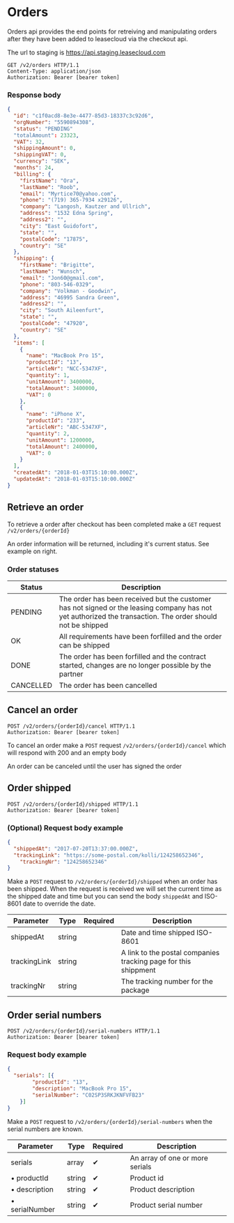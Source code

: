 # Orders

Orders api provides the end points for retreiving and manipulating orders after they have been added to leasecloud via the checkout api.

The url to staging is https://api.staging.leasecloud.com

```http
GET /v2/orders HTTP/1.1
Content-Type: application/json
Authorization: Bearer [bearer token]
```

<div class="move-right">
  <h3>Response body</h3>
</div>

```json
{
  "id": "c1f0acd8-8e3e-4477-85d3-18337c3c92d6",
  "orgNumber": "5590894308",
  "status": "PENDING"
  "totalAmount": 23323,
  "VAT": 32,
  "shippingAmount": 0,
  "shippingVAT": 0,
  "currency": "SEK",
  "months": 24,
  "billing": {
    "firstName": "Ora",
    "lastName": "Roob",
    "email": "Myrtice70@yahoo.com",
    "phone": "(719) 365-7934 x29126",
    "company": "Langosh, Kautzer and Ullrich",
    "address": "1532 Edna Spring",
    "address2": "",
    "city": "East Guidofort",
    "state": "",
    "postalCode": "17875",
    "country": "SE"
  },
  "shipping": {
    "firstName": "Brigitte",
    "lastName": "Wunsch",
    "email": "Jon60@gmail.com",
    "phone": "803-546-0329",
    "company": "Volkman - Goodwin",
    "address": "46995 Sandra Green",
    "address2": "",
    "city": "South Aileenfurt",
    "state": "",
    "postalCode": "47920",
    "country": "SE"
  },
  "items": [
    {
      "name": "MacBook Pro 15",
      "productId": "13",
      "articleNr": "NCC-5347XF",
      "quantity": 1,
      "unitAmount": 3400000,
      "totalAmount": 3400000,
      "VAT": 0
    },
    {
      "name": "iPhone X",
      "productId": "233",
      "articleNr": "ABC-5347XF",
      "quantity": 2,
      "unitAmount": 1200000,
      "totalAmount": 2400000,
      "VAT": 0
    }
  ],
  "createdAt": "2018-01-03T15:10:00.000Z",
  "updatedAt": "2018-01-03T15:10:00.000Z"
}
```
## Retrieve an order

To retrieve a order after checkout has been completed make a `GET` request `/v2/orders/{orderId}`

An order information will be returned, including it's current status. See example on right.


### Order statuses

Status | Description
------ | -----------
PENDING | The order has been received but the customer has not signed or the leasing company has not yet authorized the transaction. The order should not be shipped
OK | All requirements have been forfilled and the order can be shipped
DONE | The order has been forfilled and the contract started, changes are no longer possible by the partner
CANCELLED | The order has been cancelled

## Cancel an order

```http
POST /v2/orders/{orderId}/cancel HTTP/1.1
Authorization: Bearer [bearer token]
```

To cancel an order make a `POST` request `/v2/orders/{orderId}/cancel`
which will respond with 200 and an empty body

An order can be canceled until the user has signed the order


## Order shipped

```http
POST /v2/orders/{orderId}/shipped HTTP/1.1
Authorization: Bearer [bearer token]
```

<div class="move-right">
  <h3>(Optional) Request body example</h3>
</div>

```json
{
  "shippedAt": "2017-07-20T13:37:00.000Z",
  "trackingLink": "https://some-postal.com/kolli/124258652346",
	"trackingNr": "124258652346"
}
```

Make a `POST` request to `/v2/orders/{orderId}/shipped` when an order has been shipped.
When the request is received we will set the current time as the shipped date
and time but you can send the body `shippedAt` and ISO-8601 date to override the date.

Parameter | Type        | Required | Description
--------- | ----------- | -------- | -----------
shippedAt | string | | Date and time shipped ISO-8601
trackingLink | string | | A link to the postal companies tracking page for this shippment
trackingNr | string | | The tracking number for the package

## Order serial numbers

```http
POST /v2/orders/{orderId}/serial-numbers HTTP/1.1
Authorization: Bearer [bearer token]
```

<div class="move-right">
  <h3>Request body example</h3>
</div>

```json
{
  "serials": [{
		"productId": "13",
		"description": "MacBook Pro 15",
		"serialNumber": "C02SP3SRKJKNFVFB23"
	}]
}
```

Make a `POST` request to `/v2/orders/{orderId}/serial-numbers` when the serial numbers are known.

Parameter | Type        | Required | Description
--------- | ----------- | -------- | -----------
serials | array | ✔︎ | An array of one or more serials
 • productId | string | ✔︎ | Product id
 • description | string | ✔︎ | Product description
 • serialNumber | string | ✔︎ | Product serial number



